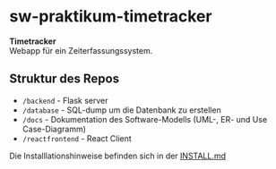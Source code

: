# sw-praktikum-timetracker

__Timetracker__  
Webapp für ein Zeiterfassungssystem.

## Struktur des Repos
- `/backend` - Flask server
- `/database` - SQL-dump um die Datenbank zu erstellen
- `/docs` - Dokumentation des Software-Modells (UML-, ER- und Use Case-Diagramm)
- `/reactfrontend` - React Client

Die Installlationshinweise befinden sich in der [INSTALL.md](INSTALL.md)